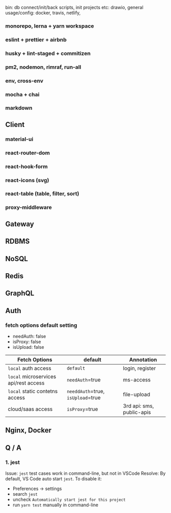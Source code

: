 bin: db connect/init/back scripts, init projects
etc: drawio, general usage/config: docker, travis, netlify,

### monorepo, lerna + yarn workspace

### eslint + prettier + airbnb

### husky + lint-staged + commitizen

### pm2, nodemon, rimraf, run-all

### env, cross-env

### mocha + chai

### markdown

## Client

### material-ui

### react-router-dom

### react-hook-form

### react-icons (svg)

### react-table (table, filter, sort)

### proxy-middleware

## Gateway

## RDBMS

## NoSQL

## Redis

## GraphQL

## Auth

### fetch options default setting

- needAuth: false
- isProxy: false
- isUpload: false

| Fetch Options                         | default                           | Annotation                |
| ------------------------------------- | --------------------------------- | ------------------------- |
| `local` auth access                   | `default`                         | login, register           |
| `local` microservices api/rest access | `needAuth`=true                   | ms-access                 |
| `local` static contetns access        | `needdAuth`=true, `isUpload`=true | file-upload               |
| cloud/saas access                     | `isProxy`=true                    | 3rd api: sms, public-apis |

## Nginx, Docker

## Q / A

### 1. jest

Issue: `jest` test cases work in command-line, but not in VSCode
Resolve: By default, VS Code auto start `jest`. To disable it:

- Preferences -> settings
- search `jest`
- uncheck `Automatically start jest for this project`
- run `yarn test` manually in command-line
